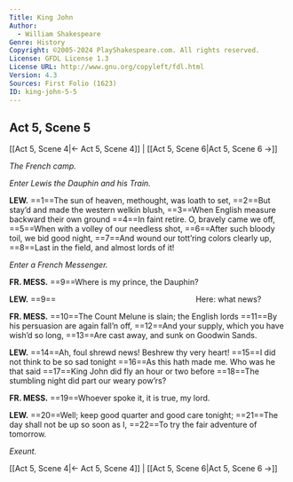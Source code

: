 ```yaml
---
Title: King John
Author: 
  - William Shakespeare
Genre: History
Copyright: ©2005-2024 PlayShakespeare.com. All rights reserved.
License: GFDL License 1.3
License URL: http://www.gnu.org/copyleft/fdl.html
Version: 4.3
Sources: First Folio (1623)
ID: king-john-5-5
---
```


## Act 5, Scene 5
[[Act 5, Scene 4|← Act 5, Scene 4]] | [[Act 5, Scene 6|Act 5, Scene 6 →]]

*The French camp.*

*Enter Lewis the Dauphin and his Train.*

**LEW.**
==1==The sun of heaven, methought, was loath to set,
==2==But stay’d and made the western welkin blush,
==3==When English measure backward their own ground
==4==In faint retire. O, bravely came we off,
==5==When with a volley of our needless shot,
==6==After such bloody toil, we bid good night,
==7==And wound our tott’ring colors clearly up,
==8==Last in the field, and almost lords of it!

*Enter a French Messenger.*

**FR. MESS.**
==9==Where is my prince, the Dauphin?

**LEW.**
==9==                  Here: what news?

**FR. MESS.**
==10==The Count Melune is slain; the English lords
==11==By his persuasion are again fall’n off,
==12==And your supply, which you have wish’d so long,
==13==Are cast away, and sunk on Goodwin Sands.

**LEW.**
==14==Ah, foul shrewd news! Beshrew thy very heart!
==15==I did not think to be so sad tonight
==16==As this hath made me. Who was he that said
==17==King John did fly an hour or two before
==18==The stumbling night did part our weary pow’rs?

**FR. MESS.**
==19==Whoever spoke it, it is true, my lord.

**LEW.**
==20==Well; keep good quarter and good care tonight;
==21==The day shall not be up so soon as I,
==22==To try the fair adventure of tomorrow.

*Exeunt.*

[[Act 5, Scene 4|← Act 5, Scene 4]] | [[Act 5, Scene 6|Act 5, Scene 6 →]]